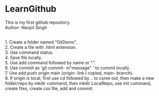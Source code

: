 # LearnGithub
This is my first github repository.
<br>
Author- Navjot Singh

<br>
1. Create a folder named "GitDemo". <br>
2. Create a file with .html extension. <br>
3. Use command status. <br>
4. Save file locally. <br>
5. Use add command followed by name or ".". <br>
6. Use commit as 'git commit- m"message" ' to commit locally.<br>
7. Use add push origin main (origin- link I copied, main- branch). <br>
8. If origin is local, first use cd followed by .. to come out, then make a new folder/repo by mkdir command, then mkdir LocalRepo, use init command, create files, create css file, add and commit.